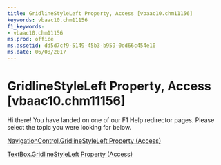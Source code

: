 ```yaml
---
title: GridlineStyleLeft Property, Access [vbaac10.chm11156]
keywords: vbaac10.chm11156
f1_keywords:
- vbaac10.chm11156
ms.prod: office
ms.assetid: dd5d7cf9-5149-45b3-b959-0dd66c454e10
ms.date: 06/08/2017
---
```



# GridlineStyleLeft Property, Access [vbaac10.chm11156]

Hi there! You have landed on one of our F1 Help redirector pages. Please select the topic you were looking for below.

[NavigationControl.GridlineStyleLeft Property (Access)](http://msdn.microsoft.com/library/66383fb2-d44d-c979-a025-52c4a4a369ea%28Office.15%29.aspx)

[TextBox.GridlineStyleLeft Property (Access)](http://msdn.microsoft.com/library/f1c71748-a37c-d0d0-5d8e-9899cf1efba5%28Office.15%29.aspx)


